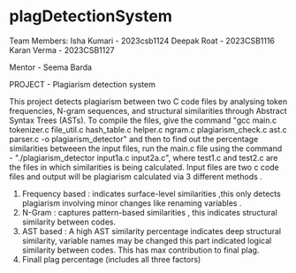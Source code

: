 # plagDetectionSystem
Team Members: 
Isha Kumari - 2023csb1124 
Deepak Roat - 2023CSB1116 
Karan Verma	- 2023CSB1127 

Mentor - Seema Barda

PROJECT - Plagiarism detection system

This project detects plagiarism between two C code files by analysing token frequencies, N-gram sequences, 
and structural similarities through Abstract Syntax Trees (ASTs).
To compile the files, give the command 
"gcc main.c tokenizer.c file_util.c hash_table.c helper.c ngram.c plagiarism_check.c ast.c parser.c  -o plagiarism_detector" and then to find out the percentage similarities betweeen the input files, run the main.c file using the command -
"./plagiarism_detector input1a.c input2a.c", where test1.c and test2.c are the files in which similarities is being calculated.
Input files are two c code files and output will be plagiarism calculated via 3 different methods .
1. Frequency based : indicates surface-level similarities ,this only detects plagiarism involving minor changes like renaming variables .
2. N-Gram : captures pattern-based similarities , this indicates structural similarity between codes.
3. AST based :  A high AST similarity percentage indicates deep structural similarity, variable names may be changed this part indicated logical similarity between codes. This has max contribution to final plag.
4. Finall plag percentage (includes all three factors)
